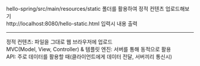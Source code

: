 hello-spring/src/main/resources/static 폴더를 활용하여 정적 컨텐츠 업로드해보기    
http://localhost:8080/hello-static.html 입력시 내용 출력     
***
정적 컨텐츠: 파일을 그대로 웹 브라우저에 업로드     
MVC(Model, View, Controller) & 템플릿 엔진: 서버를 통해 동적으로 활용     
API: 주로 데이터를 활용할 때(클라이언트에게 데이터 전달, 서버끼리 통신시)     


